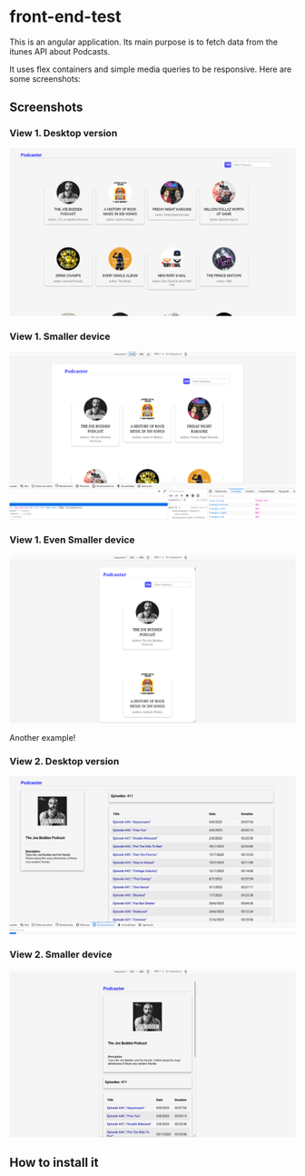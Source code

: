 # front-end-test

This is an angular application. Its main purpose is to fetch data from the itunes API about Podcasts. 

It uses flex containers and simple media queries to be responsive. Here are some screenshots:

## Screenshots

### View 1. Desktop version
![alt text](./screenshots/img3.png)

### View 1. Smaller device
![alt text](./screenshots/img4.png)

### View 1. Even Smaller device
![alt text](./screenshots/img5.png)

Another example!

### View 2. Desktop version
![alt text](./screenshots/img1.png)

### View 2. Smaller device
![alt text](./screenshots/img2.png)

## How to install it
